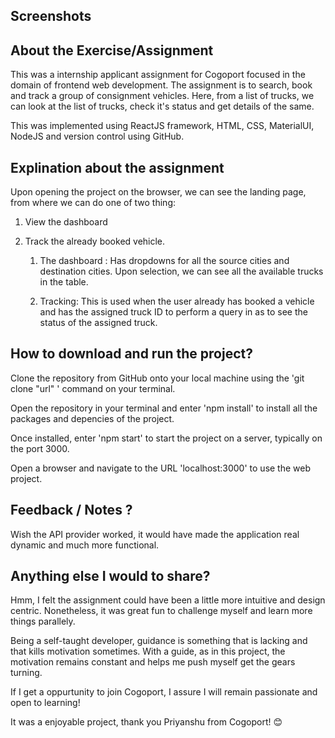## Screenshots

## About the Exercise/Assignment
This was a internship applicant assignment for Cogoport focused in the domain of frontend web development. The assignment is to search, book and track   a group of consignment vehicles. Here, from a list of trucks, we can look at the list of trucks, check it's status and get details of the same. 

This was implemented using ReactJS framework, HTML, CSS, MaterialUI, NodeJS and version control using GitHub.

## Explination about the assignment

Upon opening the project on the browser, we can see the landing page, from where we can do one of two thing: 

1. View the dashboard
2. Track the already booked vehicle. 

    1. The dashboard : Has dropdowns for all the source cities and destination cities. Upon selection, we can see all the available trucks in the table. 

    2. Tracking: This is used when the user already has booked a vehicle and has the assigned truck ID to perform a query in as to see the status of the assigned truck.  

## How to download and run the project?

Clone the repository from GitHub onto your local machine using the 'git clone "url" ' command on your terminal.

Open the repository in your terminal and enter 'npm install' to install all the packages and depencies of the project. 

Once installed, enter 'npm start' to start the project on a server, typically on the port 3000. 

Open a browser and navigate to the URL 'localhost:3000' to use the web project.

## Feedback / Notes ? 

Wish the API provider worked, it would have made the application real dynamic and much more functional. 

## Anything else I would to share? 

Hmm, I felt the assignment could have been a little more intuitive and design centric. Nonetheless, it was great fun to challenge myself and learn more things parallely. 

Being a self-taught developer, guidance is something that is lacking and that kills motivation sometimes. With a guide, as in this project, the motivation remains constant and helps me push myself get the gears turning.

If I get a oppurtunity to join Cogoport, I assure I will remain passionate and open to learning! 

It was a enjoyable project, thank you Priyanshu from Cogoport! 😊


